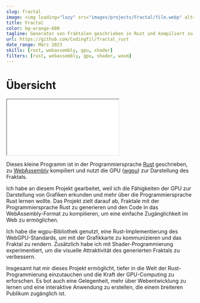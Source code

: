 ```yaml
---
slug: fractal
image: <img loading="lazy" src="images/projects/Fractal/file.webp" alt="Fractal"/>
title: Fractal
color: bg-orange-600
tagline: Generator von Fraktalen geschrieben in Rust und kompiliert zu WebAssembly
url: https://github.com/CodingTil/fractal_rust
date_range: März 2023
skills: [rust, webassembly, gpu, shader]
filters: [rust, webassembly, gpu, shader, wasm]
---
```

# Übersicht
<iframe src="/public/project_code/fractal_rust/index.html" title="Fractal" class="w-full p-2.5 pointer-events-none" style="aspect-ratio: 16 / 9"></iframe>

Dieses kleine Programm ist in der Programmiersprache [Rust](https://www.rust-lang.org/) geschrieben, zu [WebAssembly](https://webassembly.org/) kompiliert und nutzt die GPU ([wgpu](https://wgpu.rs/)) zur Darstellung des Fraktals.

Ich habe an diesem Projekt gearbeitet, weil ich die Fähigkeiten der GPU zur Darstellung von Grafiken erkunden und mehr über die Programmiersprache Rust lernen wollte. Das Projekt zielt darauf ab, Fraktale mit der Programmiersprache Rust zu generieren und den Code in das WebAssembly-Format zu kompilieren, um eine einfache Zugänglichkeit im Web zu ermöglichen.

Ich habe die wgpu-Bibliothek genutzt, eine Rust-Implementierung des WebGPU-Standards, um mit der Grafikkarte zu kommunizieren und das Fraktal zu rendern. Zusätzlich habe ich mit Shader-Programmierung experimentiert, um die visuelle Attraktivität des generierten Fraktals zu verbessern.

Insgesamt hat mir dieses Projekt ermöglicht, tiefer in die Welt der Rust-Programmierung einzutauchen und die Kraft der GPU-Computing zu erforschen. Es bot auch eine Gelegenheit, mehr über Webentwicklung zu lernen und eine interaktive Anwendung zu erstellen, die einem breiteren Publikum zugänglich ist.